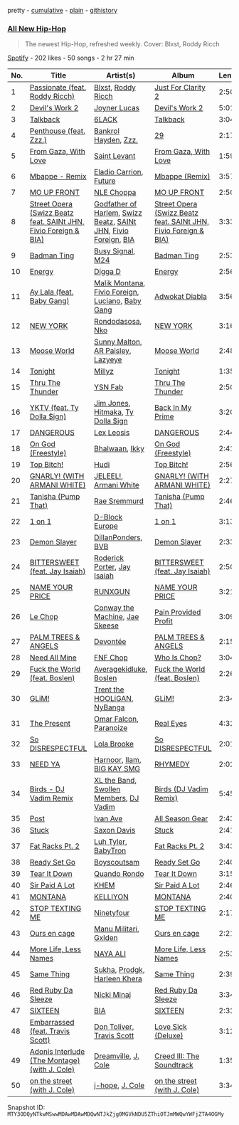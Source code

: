 pretty - [cumulative](/playlists/cumulative/37i9dQZF1DWV1aMSQY91oR.md) - [plain](/playlists/plain/37i9dQZF1DWV1aMSQY91oR) - [githistory](https://github.githistory.xyz/mackorone/spotify-playlist-archive/blob/main/playlists/plain/37i9dQZF1DWV1aMSQY91oR)

### [All New Hip\-Hop](https://open.spotify.com/playlist/37i9dQZF1DWV1aMSQY91oR)

> The newest Hip\-Hop, refreshed weekly\. Cover: Blxst, Roddy Ricch

[Spotify](https://open.spotify.com/user/spotify) - 202 likes - 50 songs - 2 hr 27 min

| No. | Title | Artist(s) | Album | Length |
|---|---|---|---|---|
| 1 | [Passionate \(feat\. Roddy Ricch\)](https://open.spotify.com/track/5k3xP19vac82Kweo4mOvlw) | [Blxst](https://open.spotify.com/artist/4qXC0i02bSFstECuXP2ZpL), [Roddy Ricch](https://open.spotify.com/artist/757aE44tKEUQEqRuT6GnEB) | [Just For Clarity 2](https://open.spotify.com/album/4nw05bSkWU3oVxK5dBcSQE) | 2:50 |
| 2 | [Devil's Work 2](https://open.spotify.com/track/17NiQhpGEQZUlTBqRKeKve) | [Joyner Lucas](https://open.spotify.com/artist/6C1ohJrd5VydigQtaGy5Wa) | [Devil's Work 2](https://open.spotify.com/album/54LfEBAO7J0GYfR9YH3hUr) | 5:01 |
| 3 | [Talkback](https://open.spotify.com/track/7o3fWwXCehCmRya4TBvqpe) | [6LACK](https://open.spotify.com/artist/4IVAbR2w4JJNJDDRFP3E83) | [Talkback](https://open.spotify.com/album/5MNz65f0S30Ev8AGVdFI5I) | 3:04 |
| 4 | [Penthouse \(feat\. Zzz.\)](https://open.spotify.com/track/11HCblH3YChzvCTGUB1hcs) | [Bankrol Hayden](https://open.spotify.com/artist/0Yr4BBpK2dkCp2UsrJ9LZN), [Zzz.](https://open.spotify.com/artist/5ZdULxhIJLbR5bhCzcPTbu) | [29](https://open.spotify.com/album/1mdGboH4Gfm3hXJc4H4VQh) | 2:17 |
| 5 | [From Gaza, With Love](https://open.spotify.com/track/49AG4MU3Ij6a8NWEVLMuRu) | [Saint Levant](https://open.spotify.com/artist/5ZZsFnpO7frU8h5xH1wtjT) | [From Gaza, With Love](https://open.spotify.com/album/5bah1OVDvcvn92BMkgOO6o) | 1:59 |
| 6 | [Mbappe \- Remix](https://open.spotify.com/track/21ocGfx68UnoPH89sXkhzu) | [Eladio Carrion](https://open.spotify.com/artist/5XJDexmWFLWOkjOEjOVX3e), [Future](https://open.spotify.com/artist/1RyvyyTE3xzB2ZywiAwp0i) | [Mbappe \(Remix\)](https://open.spotify.com/album/1AJXKqkuN7bzSGBWcpiE2h) | 3:57 |
| 7 | [MO UP FRONT](https://open.spotify.com/track/2uFmD9x7WwzNe4P1eJ6t36) | [NLE Choppa](https://open.spotify.com/artist/0ErzCpIMyLcjPiwT4elrtZ) | [MO UP FRONT](https://open.spotify.com/album/04oCjD2uZHOfv4W7Kj9Fd0) | 2:50 |
| 8 | [Street Opera \(Swizz Beatz feat\. SAINt JHN, Fivio Foreign & BIA\)](https://open.spotify.com/track/7qYGNevCXJh3xOzmr3XvyK) | [Godfather of Harlem](https://open.spotify.com/artist/6ss7NRk9Y2P9n8q1yH2HXA), [Swizz Beatz](https://open.spotify.com/artist/2cADQgiLMjNhbsfeN52Bf3), [SAINt JHN](https://open.spotify.com/artist/0H39MdGGX6dbnnQPt6NQkZ), [Fivio Foreign](https://open.spotify.com/artist/14CHVeJGrR5xgUGQFV5BVM), [BIA](https://open.spotify.com/artist/6veh5zbFpm31XsPdjBgPER) | [Street Opera \(Swizz Beatz feat\. SAINt JHN, Fivio Foreign & BIA\)](https://open.spotify.com/album/4ydjUzXvQ5jyxNtCchd3j0) | 3:33 |
| 9 | [Badman Ting](https://open.spotify.com/track/22gLjnplMrRMhiTlXPEYu1) | [Busy Signal](https://open.spotify.com/artist/4RfTXjK9aiiIKDaKUHpL57), [M24](https://open.spotify.com/artist/601bmA9VRZnMVclsxG7W6T) | [Badman Ting](https://open.spotify.com/album/0RfhROkWzPSa8p0owManev) | 2:53 |
| 10 | [Energy](https://open.spotify.com/track/1ubY35d8LtYvMHsgPo8pMc) | [Digga D](https://open.spotify.com/artist/57n1OF36WvtOeATY6WQ6iw) | [Energy](https://open.spotify.com/album/4Mp9Bl0tEW4uvhai8cMhmD) | 2:56 |
| 11 | [Ay Lala \(feat\. Baby Gang\)](https://open.spotify.com/track/7IFuCdfzWR9bKgIoOqJE4j) | [Malik Montana](https://open.spotify.com/artist/1Kjs5u8GQf6zCFdTj6SI9E), [Fivio Foreign](https://open.spotify.com/artist/14CHVeJGrR5xgUGQFV5BVM), [Luciano](https://open.spotify.com/artist/3CJKkU0XuElRT1z8rEtIYg), [Baby Gang](https://open.spotify.com/artist/3LvwPiJQJ0da0GurKMToV0) | [Adwokat Diabla](https://open.spotify.com/album/0tUUX9X5xhonVyCPXmHLDf) | 3:56 |
| 12 | [NEW YORK](https://open.spotify.com/track/3FSW3VzKEYf9nDGafU4KEL) | [Rondodasosa](https://open.spotify.com/artist/61bQ4nwIioR8w6PGxzpyY3), [Nko](https://open.spotify.com/artist/4kTOsBwxhA2Sn4PSs7PqnN) | [NEW YORK](https://open.spotify.com/album/2Cx1vPGOj3JBazwoKFYt1M) | 3:16 |
| 13 | [Moose World](https://open.spotify.com/track/4P3544iucW1FvhAEmAzYnn) | [Sunny Malton](https://open.spotify.com/artist/2ScEhgArBEdKyU4vNHSyiY), [AR Paisley](https://open.spotify.com/artist/4CqzwlyoNSvoGeMk7NiMhd), [Lazyeye](https://open.spotify.com/artist/3kHG5JFsZpzyYzKhyStYAr) | [Moose World](https://open.spotify.com/album/2uayEY53hrnAj9bK6cxhoW) | 2:48 |
| 14 | [Tonight](https://open.spotify.com/track/2GqFfughLfeiDbiEYdV06f) | [Millyz](https://open.spotify.com/artist/7dDYME7Y3GoEQotd8gUvQg) | [Tonight](https://open.spotify.com/album/1zjWdnO4T4pN1c37HLkNji) | 1:35 |
| 15 | [Thru The Thunder](https://open.spotify.com/track/4wtWG3dmegtCPdw738yq5X) | [YSN Fab](https://open.spotify.com/artist/4e7DLHD3L0VvT1ubv5oq0w) | [Thru The Thunder](https://open.spotify.com/album/0FoB84HXQWol34SZclj6iF) | 2:50 |
| 16 | [YKTV \(feat\. Ty Dolla $ign\)](https://open.spotify.com/track/3M6m6VS4jsBcQKBULOQuqV) | [Jim Jones](https://open.spotify.com/artist/6AMa1VFQ7qCi61tCRtVWXe), [Hitmaka](https://open.spotify.com/artist/1VeOsE6gNwoBsIAinCAb3l), [Ty Dolla $ign](https://open.spotify.com/artist/7c0XG5cIJTrrAgEC3ULPiq) | [Back In My Prime](https://open.spotify.com/album/0ni3klsEFpBZLUPi0ecYlu) | 3:20 |
| 17 | [DANGEROUS](https://open.spotify.com/track/1E9SjPOByVGL26Lu3BTMzx) | [Lex Leosis](https://open.spotify.com/artist/3l5iTPvfsSfyeaurhaAeh6) | [DANGEROUS](https://open.spotify.com/album/4bHgRcGIlsdvrhIw37ezgU) | 2:44 |
| 18 | [On God \(Freestyle\)](https://open.spotify.com/track/4zKDp8cjwWaLNO3V7Sk6b8) | [Bhalwaan](https://open.spotify.com/artist/0B6Y4zlto5DbCaU6eNLvXi), [Ikky](https://open.spotify.com/artist/3nqS8jzqmsPKFJTp0BOIel) | [On God \(Freestyle\)](https://open.spotify.com/album/5TRYPTIIBEKM1iFp4Pcsyp) | 2:41 |
| 19 | [Top Bitch!](https://open.spotify.com/track/6sLbiIlmRhL3alS0P9vJuI) | [Hudi](https://open.spotify.com/artist/6yeLse5F06fsz7hzqDIn5y) | [Top Bitch!](https://open.spotify.com/album/5FUEmDM0jXct34ZmhfTJYA) | 2:56 |
| 20 | [GNARLY! \(WITH ARMANI WHITE\)](https://open.spotify.com/track/19wJJ7XPv1IQ6tWZ6LktGu) | [JELEEL!](https://open.spotify.com/artist/1FX1BFU0DbHRYgKP83pA0d), [Armani White](https://open.spotify.com/artist/2qAwMsiIjTzlmfAkXKvhVA) | [GNARLY! \(WITH ARMANI WHITE\)](https://open.spotify.com/album/47OW0oO4aSghC0y0ivflp5) | 2:27 |
| 21 | [Tanisha \(Pump That\)](https://open.spotify.com/track/5ckaFWaVWVfIcPFYfofmzH) | [Rae Sremmurd](https://open.spotify.com/artist/7iZtZyCzp3LItcw1wtPI3D) | [Tanisha \(Pump That\)](https://open.spotify.com/album/6GqEIfRc7ACkLQ2SGGqxFb) | 2:46 |
| 22 | [1 on 1](https://open.spotify.com/track/7kYuzu1icGDszMFXewYNAG) | [D\-Block Europe](https://open.spotify.com/artist/5VadK1havLhK1OpKYsXv9y) | [1 on 1](https://open.spotify.com/album/7ACj5us0hNmMf6g3VdgZHN) | 3:13 |
| 23 | [Demon Slayer](https://open.spotify.com/track/1tuhuq7GnpN5Cj8IGNycuI) | [DillanPonders](https://open.spotify.com/artist/1TlmLsx42aT281z8NWrKef), [BVB](https://open.spotify.com/artist/7azVk8ZXv1yB4rOmPMZvUD) | [Demon Slayer](https://open.spotify.com/album/02v1AagGfS5pE7kPajUsb5) | 2:33 |
| 24 | [BITTERSWEET \(feat\. Jay Isaiah\)](https://open.spotify.com/track/6PxYZIYmr224MiCl5Odhf4) | [Roderick Porter](https://open.spotify.com/artist/7Lcln0AXqNHMahrca8KVpy), [Jay Isaiah](https://open.spotify.com/artist/0oMty0VPLJbB8WAQ8otDAs) | [BITTERSWEET \(feat\. Jay Isaiah\)](https://open.spotify.com/album/48JoWoFrzJuHbEINdW4dSk) | 2:50 |
| 25 | [NAME YOUR PRICE](https://open.spotify.com/track/5qVxrO25PRocTo6DlYI5Kf) | [RUNXGUN](https://open.spotify.com/artist/4o5J4GkzULwVnupOfcmRPI) | [NAME YOUR PRICE](https://open.spotify.com/album/1iQY4Oxz16GNpQ25CNaPHT) | 3:21 |
| 26 | [Le Chop](https://open.spotify.com/track/1N6lBW01dWgpsnfIYzeA7S) | [Conway the Machine](https://open.spotify.com/artist/67gqUXxHedeUGDTxwBzdjS), [Jae Skeese](https://open.spotify.com/artist/4DaFgJf7fynXYWpmyVnkAZ) | [Pain Provided Profit](https://open.spotify.com/album/6CN9tFUX2EQIMakX86sN3R) | 3:09 |
| 27 | [PALM TREES & ANGELS](https://open.spotify.com/track/14mbpFeVYQrnrzM6NJU7b7) | [Devontée](https://open.spotify.com/artist/4rkobn5JkPJDD1yN9DVU2d) | [PALM TREES & ANGELS](https://open.spotify.com/album/4OSRIxsXjmzxubqIFlAQDE) | 2:15 |
| 28 | [Need All Mine](https://open.spotify.com/track/4SmyAnBFGSsUa2CcKf2ixw) | [FNF Chop](https://open.spotify.com/artist/2jg1MyFUxojR6GG4wfByU3) | [Who Is Chop?](https://open.spotify.com/album/6SrqRynHDbIcBnKV4ia13g) | 3:04 |
| 29 | [Fuck the World \(feat\. Boslen\)](https://open.spotify.com/track/2tQtz7I7B8bHJyVsh3pdsu) | [Averagekidluke](https://open.spotify.com/artist/6lFrRAoT64zvrLiL1edMhk), [Boslen](https://open.spotify.com/artist/7mX72Bq2iXNr8fZdu23fQL) | [Fuck the World \(feat\. Boslen\)](https://open.spotify.com/album/6ZTXNtbfkNghi8H69m36JU) | 2:26 |
| 30 | [GLiM!](https://open.spotify.com/track/5txIVThdRQGslEZ7JmUVq3) | [Trent the HOOLiGAN](https://open.spotify.com/artist/2LqdHOzQiJd0WRn0dcTDe9), [NyBanga](https://open.spotify.com/artist/6WM4RuO33k8R1aDcBFImTI) | [GLiM!](https://open.spotify.com/album/6Pqjsocs3JZujj3yLeC68r) | 2:34 |
| 31 | [The Present](https://open.spotify.com/track/3fhCR1RVSku5tdVO8GFIvq) | [Omar Falcon](https://open.spotify.com/artist/7ADdWGpZInbXyv3knSiU4S), [Paranoize](https://open.spotify.com/artist/7HAc0ID4r7Z7divOc9pGQA) | [Real Eyes](https://open.spotify.com/album/1bfZwz0YcbK1duZngPZF1M) | 4:32 |
| 32 | [So DISRESPECTFUL](https://open.spotify.com/track/6tvFBQBdsLErOq4smfV231) | [Lola Brooke](https://open.spotify.com/artist/2Ggj5XNlIb4Lnbqe307FyB) | [So DISRESPECTFUL](https://open.spotify.com/album/1n1Dw6cutT1V0EaQjcPHjP) | 2:01 |
| 33 | [NEED YA](https://open.spotify.com/track/4XHd1IEB9waIcG2NOAzYQU) | [Harnoor](https://open.spotify.com/artist/4eB5clMaoi0cCRnCwLkkiS), [Ilam](https://open.spotify.com/artist/3BmI2nuXJ2sCiVa3miR7PT), [BIG KAY SMG](https://open.spotify.com/artist/0z4Mzficie9vUzDmz4Hy9G) | [RHYMEDY](https://open.spotify.com/album/6s4xBpX7RxzGvZYVn7bZCX) | 2:02 |
| 34 | [Birds \- DJ Vadim Remix](https://open.spotify.com/track/14msZQkCHNq96qUHmutb1K) | [XL the Band](https://open.spotify.com/artist/5Dr4feymCwbAmK7bvXpSbl), [Swollen Members](https://open.spotify.com/artist/30QbUq31PEXAT4QFYZyBAM), [DJ Vadim](https://open.spotify.com/artist/4vwzEW1kPK1BlgSBGrRyqZ) | [Birds \(DJ Vadim Remix\)](https://open.spotify.com/album/4xRvUj2Yr2cQ4bT5euEtBI) | 5:45 |
| 35 | [Post](https://open.spotify.com/track/1ZwDarFvuFerYStDQenR0Z) | [Ivan Ave](https://open.spotify.com/artist/7BxJEL8I7OoAMGyPWn1cPS) | [All Season Gear](https://open.spotify.com/album/7vqAO6uwvIaFiXWOWKemo8) | 2:43 |
| 36 | [Stuck](https://open.spotify.com/track/08zCdsdx4NobRah5LlvcVg) | [Saxon Davis](https://open.spotify.com/artist/7fMHsJcrjloH5hPI3KZCZ4) | [Stuck](https://open.spotify.com/album/6xH21mcNJCk1yX9XJimXtA) | 2:41 |
| 37 | [Fat Racks Pt\. 2](https://open.spotify.com/track/7LWj7OYNxpBEnsc3kzezEj) | [Luh Tyler](https://open.spotify.com/artist/1K15GRZZATsCJyGJ4bYiEz), [BabyTron](https://open.spotify.com/artist/0sKsReKseslDlhxmbN6wLk) | [Fat Racks Pt\. 2](https://open.spotify.com/album/5hYM8bF77qRIYoSztYb2cR) | 3:43 |
| 38 | [Ready Set Go](https://open.spotify.com/track/5X2cxYKc62It0TaAuqZiOM) | [Boyscoutsam](https://open.spotify.com/artist/6mzQSW98vK1vHNearVSG0c) | [Ready Set Go](https://open.spotify.com/album/4jzFcwOXR698DjoCZLWCId) | 2:40 |
| 39 | [Tear It Down](https://open.spotify.com/track/4cvsQ7dzP1ba5onYeImGxP) | [Quando Rondo](https://open.spotify.com/artist/4IprNlQiJZUUJhDl0fL2SL) | [Tear It Down](https://open.spotify.com/album/1IN1ocMOvYvrrd1uAoZVML) | 3:15 |
| 40 | [Sir Paid A Lot](https://open.spotify.com/track/2bs0l8cxIwg4KvZIo0Pc3i) | [KHEM](https://open.spotify.com/artist/5oR5JjCXsdwdho4arNfO4C) | [Sir Paid A Lot](https://open.spotify.com/album/74VmYVxtR8K6sz2mHOIqTI) | 2:46 |
| 41 | [MONTANA](https://open.spotify.com/track/1n7owCnCQsr5RljPeXsuZM) | [KELLIYON](https://open.spotify.com/artist/3Ya7J3BmR68YT71flejyKu) | [MONTANA](https://open.spotify.com/album/4e2R5PxOTRT7FPHFYUIsKd) | 2:40 |
| 42 | [STOP TEXTING ME](https://open.spotify.com/track/0d6VJBKK4l5zVg0yZHZbXW) | [Ninetyfour](https://open.spotify.com/artist/0A60MqStB0zdrXvcBDSS2M) | [STOP TEXTING ME](https://open.spotify.com/album/5hYvKDEwBztOcgmjRk7k2F) | 2:17 |
| 43 | [Ours en cage](https://open.spotify.com/track/2UygN6kuMAaDHFXGywnB4Q) | [Manu Militari](https://open.spotify.com/artist/5hCqDsqqIaYbJhWoZ0JhaE), [Gxlden](https://open.spotify.com/artist/7B8bcVe9PQZSS633ZQa9qo) | [Ours en cage](https://open.spotify.com/album/2NbGxEzsahYMFpnp95IPCt) | 2:21 |
| 44 | [More Life, Less Names](https://open.spotify.com/track/4e4RrZbtPQtsYcLrxpXrYM) | [NAYA ALI](https://open.spotify.com/artist/6xsuPHpz2MgwF8OhEc9ScC) | [More Life, Less Names](https://open.spotify.com/album/4vt9TvZzSzADjIfqEpc0Wc) | 2:53 |
| 45 | [Same Thing](https://open.spotify.com/track/3BYCu2agSIiROkp8OXHFZa) | [Sukha](https://open.spotify.com/artist/6FDDxz6lYakINkmWPOlIZG), [Prodgk](https://open.spotify.com/artist/2E6ODN4Dna1vkh6s8sxHC0), [Harleen Khera](https://open.spotify.com/artist/7mLdGhPzRNItq5xzNKPMLX) | [Same Thing](https://open.spotify.com/album/1r0lJIt3dAgFm9DWwnCyhC) | 2:39 |
| 46 | [Red Ruby Da Sleeze](https://open.spotify.com/track/4ZYAU4A2YBtlNdqOUtc7T2) | [Nicki Minaj](https://open.spotify.com/artist/0hCNtLu0JehylgoiP8L4Gh) | [Red Ruby Da Sleeze](https://open.spotify.com/album/0zCHOD0Z8yOrIP1fw7u1J6) | 3:34 |
| 47 | [SIXTEEN](https://open.spotify.com/track/1RswhD0IRNMRqo1WDpNhtl) | [BIA](https://open.spotify.com/artist/6veh5zbFpm31XsPdjBgPER) | [SIXTEEN](https://open.spotify.com/album/24H345wgzm6udXQ6Es10VN) | 2:32 |
| 48 | [Embarrassed \(feat\. Travis Scott\)](https://open.spotify.com/track/6w9GrSUaQQIaMBYtabge7p) | [Don Toliver](https://open.spotify.com/artist/4Gso3d4CscCijv0lmajZWs), [Travis Scott](https://open.spotify.com/artist/0Y5tJX1MQlPlqiwlOH1tJY) | [Love Sick \(Deluxe\)](https://open.spotify.com/album/2Q2TRdT994vTzGE3Grmmht) | 3:12 |
| 49 | [Adonis Interlude \(The Montage\) \(with J\. Cole\)](https://open.spotify.com/track/23w7p4AuDtw9CrhFBcMat5) | [Dreamville](https://open.spotify.com/artist/1iNqsUDUraNWrj00bqssQG), [J\. Cole](https://open.spotify.com/artist/6l3HvQ5sa6mXTsMTB19rO5) | [Creed III: The Soundtrack](https://open.spotify.com/album/00hCNOuhFfKYCeLgRRRAT6) | 1:35 |
| 50 | [on the street \(with J\. Cole\)](https://open.spotify.com/track/5wxYxygyHpbgv0EXZuqb9V) | [j\-hope](https://open.spotify.com/artist/0b1sIQumIAsNbqAoIClSpy), [J\. Cole](https://open.spotify.com/artist/6l3HvQ5sa6mXTsMTB19rO5) | [on the street \(with J\. Cole\)](https://open.spotify.com/album/70xdtgH5XuYTqBNdNbUwGO) | 3:34 |

Snapshot ID: `MTY3ODQyNTkwMSwwMDAwMDAwMDQwNTJkZjg0MGVkNDU5ZThiOTJmMWQwYWFjZTA4OGMy`
